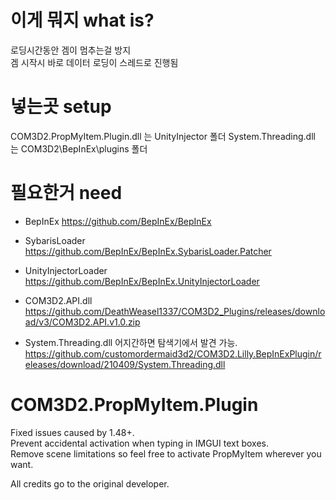 # 이게 뭐지 what is?

로딩시간동안 겜이 멈추는걸 방지  
겜 시작시 바로 데이터 로딩이 스레드로 진행됨  

# 넣는곳 setup

COM3D2.PropMyItem.Plugin.dll 는 UnityInjector 폴더
System.Threading.dll 는 COM3D2\BepInEx\plugins 폴더

# 필요한거 need

- BepInEx https://github.com/BepInEx/BepInEx  
- SybarisLoader https://github.com/BepInEx/BepInEx.SybarisLoader.Patcher  
- UnityInjectorLoader https://github.com/BepInEx/BepInEx.UnityInjectorLoader  

- COM3D2.API.dll  https://github.com/DeathWeasel1337/COM3D2_Plugins/releases/download/v3/COM3D2.API.v1.0.zip
- System.Threading.dll  어지간하면 탐색기에서 발견 가능. https://github.com/customordermaid3d2/COM3D2.Lilly.BepInExPlugin/releases/download/210409/System.Threading.dll



# COM3D2.PropMyItem.Plugin

Fixed issues caused by 1.48+.  
Prevent accidental activation when typing in IMGUI text boxes.  
Remove scene limitations so feel free to activate PropMyItem wherever you want.  

All credits go to the original developer.
